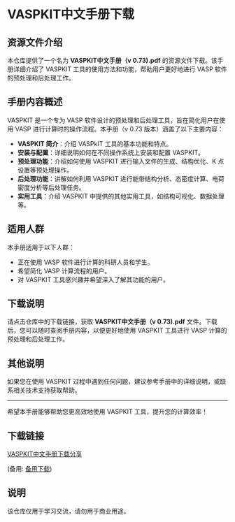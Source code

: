 # VASPKIT中文手册下载

## 资源文件介绍

本仓库提供了一个名为 **VASPKIT中文手册（v 0.73).pdf** 的资源文件下载。该手册详细介绍了 VASPKIT 工具的使用方法和功能，帮助用户更好地进行 VASP 软件的预处理和后处理工作。

## 手册内容概述

VASPKIT 是一个专为 VASP 软件设计的预处理和后处理工具，旨在简化用户在使用 VASP 进行计算时的操作流程。本手册（v 0.73 版本）涵盖了以下主要内容：

- **VASPKIT 简介**：介绍 VASPkIT 工具的基本功能和特点。
- **安装与配置**：详细说明如何在不同操作系统上安装和配置 VASPKIT。
- **预处理功能**：介绍如何使用 VASPKIT 进行输入文件的生成、结构优化、K 点设置等预处理操作。
- **后处理功能**：讲解如何利用 VASPKIT 进行能带结构分析、态密度计算、电荷密度分析等后处理任务。
- **实用工具**：介绍 VASPKIT 中提供的其他实用工具，如结构可视化、数据处理等。

## 适用人群

本手册适用于以下人群：

- 正在使用 VASP 软件进行计算的科研人员和学生。
- 希望简化 VASP 计算流程的用户。
- 对 VASPKIT 工具感兴趣并希望深入了解其功能的用户。

## 下载说明

请点击仓库中的下载链接，获取 **VASPKIT中文手册（v 0.73).pdf** 文件。下载后，您可以随时查阅手册内容，以便更好地使用 VASPKIT 工具进行 VASP 计算的预处理和后处理工作。

## 其他说明

如果您在使用 VASPKIT 过程中遇到任何问题，建议参考手册中的详细说明，或联系相关技术支持获取帮助。

---

希望本手册能够帮助您更高效地使用 VASPKIT 工具，提升您的计算效率！

## 下载链接
[VASPKIT中文手册下载分享](https://pan.quark.cn/s/c6628f685664) 

(备用: [备用下载](https://pan.baidu.com/s/1h2HD3IfCfC91dZQGGl1egg?pwd=1234))

## 说明

该仓库仅用于学习交流，请勿用于商业用途。
